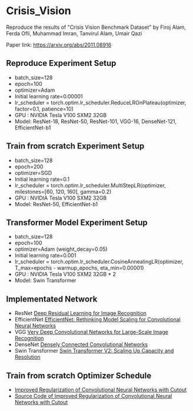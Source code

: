 # Crisis_Vision

Reproduce the results of "Crisis Vision Benchmark Dataset" by Firoj Alam, Ferda Ofli, Muhammad Imran, Tanvirul Alam, Umair Qazi

Paper link: https://arxiv.org/abs/2011.08916

## Reproduce Experiment Setup
* batch_size=128
* epoch=100
* optimizer=Adam
* Initial learning rate=0.00001
* lr_scheduler = torch.optim.lr_scheduler.ReduceLROnPlateau(optimizer, factor=0.1, patience=10)
* GPU : NVIDIA Tesla V100 SXM2 32GB
* Model: ResNet-18, ResNet-50, ResNet-101, VGG-16, DenseNet-121, EfficientNet-b1

## Train from scratch Experiment Setup
* batch_size=128
* epoch=200
* optimizer=SGD
* Initial learning rate=0.1
* lr_scheduler = torch.optim.lr_scheduler.MultiStepLR(optimizer, milestones=[60, 120, 160], gamma=0.2)
* GPU : NVIDIA Tesla V100 SXM2 32GB
* Model: ResNet-50, EfficientNet-b1

## Transformer Model Experiment Setup
* batch_size=128
* epoch=100
* optimizer=Adam (weight_decay=0.05)
* Initial learning rate=0.001
* lr_scheduler = torch.optim.lr_scheduler.CosineAnnealingLR(optimizer, T_max=epochs - warmup_epochs, eta_min=0.00001)
* GPU : NVIDIA Tesla V100 SXM2 32GB * 2
* Model: Swin Transformer

## Implementated Network
* ResNet        [Deep Residual Learning for Image Recognition](https://arxiv.org/abs/1512.03385v1)
* EfficientNet  [EfficientNet: Rethinking Model Scaling for Convolutional Neural Networks](https://arxiv.org/abs/1905.11946)
* VGG           [Very Deep Convolutional Networks for Large-Scale Image Recognition](https://arxiv.org/abs/1409.1556v6)
* DenseNet      [Densely Connected Convolutional Networks](https://arxiv.org/abs/1608.06993v5)
* Swin Transformer [Swin Transformer V2: Scaling Up Capacity and Resolution](https://arxiv.org/abs/2111.09883)

## Train from scratch Optimizer Schedule
* [Improved Regularization of Convolutional Neural Networks with Cutout](https://arxiv.org/abs/1708.04552v2)
* [Source Code of Improved Regularization of Convolutional Neural Networks with Cutout](https://github.com/uoguelph-mlrg/Cutout)
